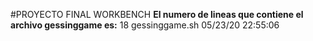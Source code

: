 

#PROYECTO FINAL WORKBENCH
**El numero de lineas que contiene el archivo gessinggame es:**
18 gessinggame.sh
05/23/20
22:55:06
